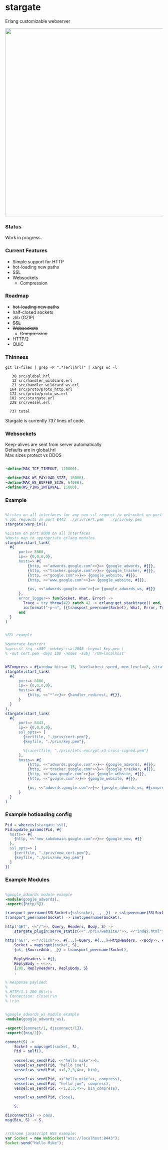 # stargate
Erlang customizable webserver

<img src="http://i.imgur.com/8vmU7W4.jpg" width="960" height="600" />

### Status
Work in progress.  

### Current Features

- Simple support for HTTP  
- hot-loading new paths  
- SSL  
- Websockets  
  - Compression  

### Roadmap
- ~~hot-loading new paths~~  
- half-closed sockets  
- zlib (GZIP)  
- ~~SSL~~  
- ~~Websockets~~  
  - ~~Compression~~  
- HTTP/2  
- QUIC  

### Thinness
```
git ls-files | grep -P ".*(erl|hrl)" | xargs wc -l

   38 src/global.hrl
   12 src/handler_wildcard.erl
   21 src/handler_wildcard_ws.erl
  164 src/proto/proto_http.erl
  172 src/proto/proto_ws.erl
  102 src/stargate.erl
  228 src/vessel.erl
  
  737 total
```

Stargate is currently 737 lines of code.


### Websockets
Keep-alives are sent from server automatically  
Defaults are in global.hrl  
Max sizes protect vs DDOS  

```erlang

-define(MAX_TCP_TIMEOUT, 120000).

-define(MAX_WS_PAYLOAD_SIZE, 16000).
-define(MAX_WS_BUFFER_SIZE, 64000).
-define(WS_PING_INTERVAL, 15000).
```

### Example
```erlang

%Listen on all interfaces for any non-ssl request /w websocket on port 8000
% SSL requests on port 8443  ./priv/cert.pem   ./priv/key.pem  
stargate:warp_in().

%Listen on port 8000 on all interfaces
%Hosts map to appropriate erlang modules
stargate:start_link(
  #{
      port=> 8000,
      ip=> {0,0,0,0},
      hosts=> #{
          {http, <<"adwords.google.com">>}=> {google_adwords, #{}},
          {http, <<"tracker.google.com">>}=> {google_tracker, #{}},
          {http, <<"google.com">>}=> {google_website, #{}},
          {http, <<"www.google.com">>}=> {google_website, #{}},

          {ws, <<"adwords.google.com">>}=> {google_adwords_ws, #{}}
      },
      error_logger=> fun(Socket, What, Error) -> 
        Trace = try throw(42) catch 42 -> erlang:get_stacktrace() end,
        io:format("~p~n", [{transport_peername(Socket), What, Error, Trace}])
      end
  }
)


%SSL example

%generate key+cert
%openssl req -x509 -newkey rsa:2048 -keyout key.pem \
% -out cert.pem -days 100 -nodes -subj '/CN=localhost'


WSCompress = #{window_bits=> 15, level=>best_speed, mem_level=>8, strategy=>default},
stargate:start_link(
  #{
      port=> 8000, 
      ip=> {0,0,0,0},
      hosts=> #{
          {http, <<"*">>}=> {handler_redirect, #{}},
      }
  }
),
stargate:start_link(
  #{
      port=> 8443,
      ip=> {0,0,0,0},
      ssl_opts=> [
        {certfile, "./priv/cert.pem"},
        {keyfile, "./priv/key.pem"},

        %{cacertfile, "./priv/lets-encrypt-x3-cross-signed.pem"}
      ],
      hosts=> #{
          {http, <<"adwords.google.com">>}=> {google_adwords, #{}},
          {http, <<"tracker.google.com">>}=> {google_tracker, #{}},
          {http, <<"www.google.com">>}=> {google_website, #{}},
          {http, <<"google.com">>}=> {google_website, #{}},

          {ws, <<"adwords.google.com">>}=> {google_adwords_ws, #{compress=> WSCompress}}
      }
  }
)
```

### Example hotloading config

```erlang
Pid = whereis(stargate_ssl),
Pid:update_params(Pid, #{
  hosts=> #{ 
    {http, <<"new_subdomain.google.com">>}=> {google_new, #{}
  }, 
  ssl_opts=> [
    {certfile, "./priv/new_cert.pem"},
    {keyfile, "./priv/new_key.pem"}
  ]
})
```

### Example Modules

```erlang

%google_adwords module example
-module(google_adwords).
-export([http/6]).

transport_peername(SSLSocket={sslsocket, _, _}) -> ssl:peername(SSLSocket);
transport_peername(Socket) -> inet:peername(Socket).

http('GET', <<"/">>, Query, Headers, Body, S) ->
    stargate_plugin:serve_static(<<"./priv/website/">>, <<"index.html">>, Headers, S);

http('GET', <<"/click">>, #{...}=Query, #{...}=HttpHeaders, <<Body>>, #{...}=S) ->
    Socket = maps:get(socket, S),
    {ok, {SourceAddr, _}} = transport_peername(Socket),
    
    ReplyHeaders = #{},
    ReplyBody = <<>>,
    {200, ReplyHeaders, ReplyBody, S}
    .
    
% Response payload:
%
% HTTP/1.1 200 OK\r\n
% Connection: close\r\n
% \r\n
```

```erlang

%google_adwords_ws module example
-module(google_adwords_ws).

-export([connect/1, disconnect/1]).
-export([msg/2]).

connect(S) -> 
    Socket = maps:get(socket, S),
    Pid = self(),
  
    vessel:ws_send(Pid, <<"hello mike">>),
    vessel:ws_send(Pid, "hello joe"),
    vessel:ws_send(Pid, <<1,2,3,4>>, bin),

    vessel:ws_send(Pid, <<"hello mike">>, compress),
    vessel:ws_send(Pid, "hello joe", compress),
    vessel:ws_send(Pid, <<1,2,3,4>>, bin_compress),

    vessel:ws_send(Pid, close),

    S.

disconnect(S) -> pass.
msg(Bin, S) -> S.
```

```javascript

//Chrome javascript WSS example:
var Socket = new WebSocket("wss://localhost:8443");
Socket.send("Hello Mike");
```
